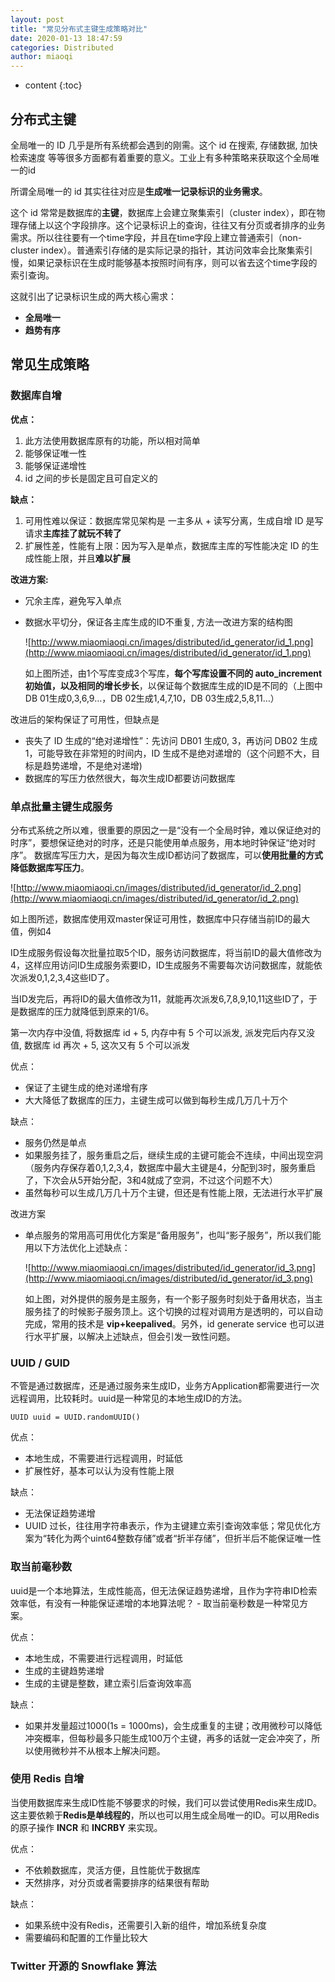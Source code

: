 ```yaml
---
layout: post
title: "常见分布式主键生成策略对比"
date: 2020-01-13 18:47:59
categories: Distributed
author: miaoqi
---
```


* content
{:toc}
## 分布式主键

全局唯一的 ID 几乎是所有系统都会遇到的刚需。这个 id 在搜索, 存储数据, 加快检索速度 等等很多方面都有着重要的意义。工业上有多种策略来获取这个全局唯一的id

所谓全局唯一的 id 其实往往对应是**生成唯一记录标识的业务需求**。

这个 id 常常是数据库的**主键**，数据库上会建立聚集索引（cluster index），即在物理存储上以这个字段排序。这个记录标识上的查询，往往又有分页或者排序的业务需求。所以往往要有一个time字段，并且在time字段上建立普通索引（non-cluster index）。普通索引存储的是实际记录的指针，其访问效率会比聚集索引慢，如果记录标识在生成时能够基本按照时间有序，则可以省去这个time字段的索引查询。

这就引出了记录标识生成的两大核心需求：

- **全局唯一**
- **趋势有序**

## 常见生成策略

### 数据库自增

**优点：**

1. 此方法使用数据库原有的功能，所以相对简单
2. 能够保证唯一性
3. 能够保证递增性
4. id 之间的步长是固定且可自定义的

**缺点：**

1. 可用性难以保证：数据库常见架构是 一主多从 + 读写分离，生成自增 ID 是写请求**主库挂了就玩不转了**
2. 扩展性差，性能有上限：因为写入是单点，数据库主库的写性能决定 ID 的生成性能上限，并且**难以扩展**

**改进方案:**

* 冗余主库，避免写入单点

* 数据水平切分，保证各主库生成的ID不重复, 方法一改进方案的结构图

    ![http://www.miaomiaoqi.cn/images/distributed/id_generator/id_1.png](http://www.miaomiaoqi.cn/images/distributed/id_generator/id_1.png)

    如上图所述，由1个写库变成3个写库，**每个写库设置不同的 auto_increment 初始值，以及相同的增长步长**，以保证每个数据库生成的ID是不同的（上图中DB 01生成0,3,6,9…，DB 02生成1,4,7,10，DB 03生成2,5,8,11…）

改进后的架构保证了可用性，但缺点是

* 丧失了 ID 生成的“绝对递增性”：先访问 DB01 生成0, 3，再访问 DB02 生成 1，可能导致在非常短的时间内，ID 生成不是绝对递增的（这个问题不大，目标是趋势递增，不是绝对递增)
* 数据库的写压力依然很大，每次生成ID都要访问数据库

### 单点批量主键生成服务

分布式系统之所以难，很重要的原因之一是“没有一个全局时钟，难以保证绝对的时序”，要想保证绝对的时序，还是只能使用单点服务，用本地时钟保证“绝对时序”。
数据库写压力大，是因为每次生成ID都访问了数据库，可以**使用批量的方式降低数据库写压力**。

![http://www.miaomiaoqi.cn/images/distributed/id_generator/id_2.png](http://www.miaomiaoqi.cn/images/distributed/id_generator/id_2.png)

如上图所述，数据库使用双master保证可用性，数据库中只存储当前ID的最大值，例如4

ID生成服务假设每次批量拉取5个ID，服务访问数据库，将当前ID的最大值修改为4，这样应用访问ID生成服务索要ID，ID生成服务不需要每次访问数据库，就能依次派发0,1,2,3,4这些ID了。

当ID发完后，再将ID的最大值修改为11，就能再次派发6,7,8,9,10,11这些ID了，于是数据库的压力就降低到原来的1/6。

第一次内存中没值, 将数据库 id + 5, 内存中有 5 个可以派发, 派发完后内存又没值, 数据库 id 再次 + 5, 这次又有 5 个可以派发

优点：

- 保证了主键生成的绝对递增有序
- 大大降低了数据库的压力，主键生成可以做到每秒生成几万几十万个

缺点：

- 服务仍然是单点
- 如果服务挂了，服务重启之后，继续生成的主键可能会不连续，中间出现空洞（服务内存保存着0,1,2,3,4，数据库中最大主键是4，分配到3时，服务重启了，下次会从5开始分配，3和4就成了空洞，不过这个问题不大）
- 虽然每秒可以生成几万几十万个主键，但还是有性能上限，无法进行水平扩展

改进方案

* 单点服务的常用高可用优化方案是“备用服务”，也叫“影子服务”，所以我们能用以下方法优化上述缺点：

    ![http://www.miaomiaoqi.cn/images/distributed/id_generator/id_3.png](http://www.miaomiaoqi.cn/images/distributed/id_generator/id_3.png)

    如上图，对外提供的服务是主服务，有一个影子服务时刻处于备用状态，当主服务挂了的时候影子服务顶上。这个切换的过程对调用方是透明的，可以自动完成，常用的技术是 **vip+keepalived**。另外，id generate service 也可以进行水平扩展，以解决上述缺点，但会引发一致性问题。

### UUID / GUID

不管是通过数据库，还是通过服务来生成ID，业务方Application都需要进行一次远程调用，比较耗时。uuid是一种常见的本地生成ID的方法。

`UUID uuid = UUID.randomUUID()`

优点：

- 本地生成，不需要进行远程调用，时延低
- 扩展性好，基本可以认为没有性能上限

缺点：

- 无法保证趋势递增
- UUID 过长，往往用字符串表示，作为主键建立索引查询效率低；常见优化方案为“转化为两个uint64整数存储”或者“折半存储”，但折半后不能保证唯一性

### 取当前毫秒数

uuid是一个本地算法，生成性能高，但无法保证趋势递增，且作为字符串ID检索效率低，有没有一种能保证递增的本地算法呢？ - 取当前毫秒数是一种常见方案。

优点：

- 本地生成，不需要进行远程调用，时延低
- 生成的主键趋势递增
- 生成的主键是整数，建立索引后查询效率高

缺点：

- 如果并发量超过1000(1s = 1000ms)，会生成重复的主键；改用微秒可以降低冲突概率，但每秒最多只能生成100万个主键，再多的话就一定会冲突了，所以使用微秒并不从根本上解决问题。

### 使用 Redis 自增

当使用数据库来生成ID性能不够要求的时候，我们可以尝试使用Redis来生成ID。这主要依赖于**Redis是单线程的**，所以也可以用生成全局唯一的ID。可以用Redis的原子操作 **INCR** 和 **INCRBY** 来实现。

优点：

- 不依赖数据库，灵活方便，且性能优于数据库
- 天然排序，对分页或者需要排序的结果很有帮助

缺点：

- 如果系统中没有Redis，还需要引入新的组件，增加系统复杂度
- 需要编码和配置的工作量比较大

### Twitter 开源的 Snowflake 算法